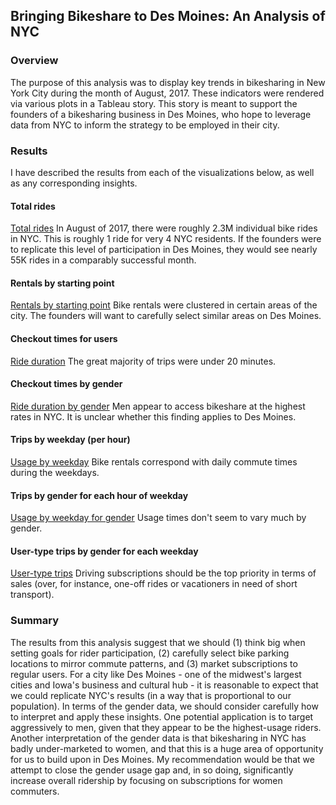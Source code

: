 ## Bringing Bikeshare to Des Moines: An Analysis of NYC

### Overview
The purpose of this analysis was to display key trends in bikesharing in New York City during the month of August, 2017. These indicators were rendered via various plots in a Tableau story. This story is meant to support the founders of a bikesharing business in Des Moines, who hope to leverage data from NYC to inform the strategy to be employed in their city.

### Results
I have described the results from each of the visualizations below, as well as any corresponding insights.

#### Total rides
[Total rides](https://github.com/temersonzetina/bikesharing/blob/main/overallrides.png)
In August of 2017, there were roughly 2.3M individual bike rides in NYC. This is roughly 1 ride for very 4 NYC residents. If the founders were to replicate this level of participation in Des Moines, they would see nearly 55K rides in a comparably successful month.

#### Rentals by starting point
[Rentals by starting point](https://github.com/temersonzetina/bikesharing/blob/main/nychotspots.png)
Bike rentals were clustered in certain areas of the city. The founders will want to carefully select similar areas on Des Moines.

#### Checkout times for users
[Ride duration](https://github.com/temersonzetina/bikesharing/blob/main/rideduration.png)
The great majority of trips were under 20 minutes.

#### Checkout times by gender
[Ride duration by gender](https://github.com/temersonzetina/bikesharing/blob/main/ridedurationbygender.png)
Men appear to access bikeshare at the highest rates in NYC. It is unclear whether this finding applies to Des Moines.

#### Trips by weekday (per hour)
[Usage by weekday](https://github.com/temersonzetina/bikesharing/blob/main/usagebyweekday.png)
Bike rentals correspond with daily commute times during the weekdays.

#### Trips by gender for each hour of weekday
[Usage by weekday for gender](https://github.com/temersonzetina/bikesharing/blob/main/genderusage.png)
Usage times don't seem to vary much by gender.

#### User-type trips by gender for each weekday
[User-type trips](https://github.com/temersonzetina/bikesharing/blob/main/usertypes.png)
Driving subscriptions should be the top priority in terms of sales (over, for instance, one-off rides or vacationers in need of short transport).

### Summary
The results from this analysis suggest that we should (1) think big when setting goals for rider participation, (2) carefully select bike parking locations to mirror commute patterns, and (3) market subscriptions to regular users. For a city like Des Moines - one of the midwest's largest cities and Iowa's business and cultural hub - it is reasonable to expect that we could replicate NYC's results (in a way that is proportional to our population). In terms of the gender data, we should consider carefully how to interpret and apply these insights. One potential application is to target aggressively to men, given that they appear to be the highest-usage riders. Another interpretation of the gender data is that bikesharing in NYC has badly under-marketed to women, and that this is a huge area of opportunity for us to build upon in Des Moines. My recommendation would be that we attempt to close the gender usage gap and, in so doing, significantly increase overall ridership by focusing on subscriptions for women commuters.